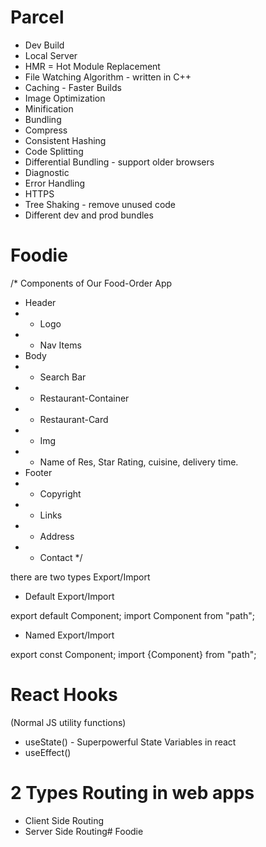 # Parcel 
- Dev Build
- Local Server
- HMR = Hot Module Replacement
- File Watching Algorithm - written in C++
- Caching - Faster Builds
- Image Optimization
- Minification 
- Bundling
- Compress
- Consistent Hashing
- Code Splitting
- Differential Bundling - support older browsers
- Diagnostic 
- Error Handling
- HTTPS
- Tree Shaking - remove unused code
- Different dev and prod bundles


# Foodie

/* Components of Our Food-Order App
 * Header
 * - Logo
 * - Nav Items
 * Body
 * - Search Bar
 * - Restaurant-Container
 *  - Restaurant-Card
 *    - Img
 *    - Name of Res, Star Rating, cuisine, delivery time.
 * Footer
 * - Copyright
 * - Links
 * - Address
 * - Contact
 */


 there are two types Export/Import

 - Default Export/Import

 export default Component;
 import Component from "path";

 - Named Export/Import

 export const Component;
 import {Component} from "path";


# React Hooks
(Normal JS utility functions)
- useState() - Superpowerful State Variables in react
- useEffect()


# 2 Types Routing in web apps
- Client Side Routing
- Server Side Routing# Foodie
